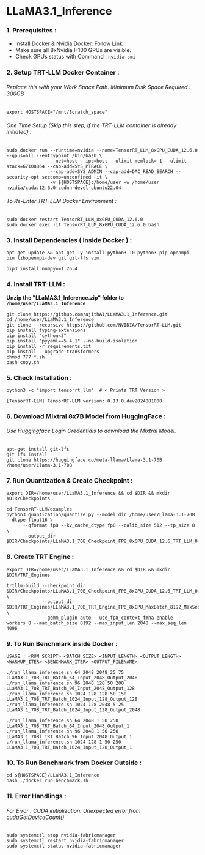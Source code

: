 # LLaMA3.1_Inference

### 1. Prerequisites : 
- Install Docker & Nvidia Docker. Follow [Link](https://docs.nvidia.com/datacenter/cloud-native/container-toolkit/latest/install-guide.html) </br>
- Make sure all 8xNvidia H100 GPUs are visible. </br>
- Check GPUs status with Command : `nvidia-smi`


### 2. Setup TRT-LLM Docker Container : 

###### Replace this with your Work Space Path. Minimum Disk Space Required : 300GB

```
export HOSTSPACE="/mnt/Scratch_space"  
```
###### One Time Setup (Skip this step, if the TRT-LLM container is already initiated) : 
```
sudo docker run --runtime=nvidia --name=TensorRT_LLM_8xGPU_CUDA_12.6.0 --gpus=all --entrypoint /bin/bash \
                --net=host --ipc=host --ulimit memlock=-1 --ulimit stack=67108864 --cap-add=SYS_PTRACE \
                --cap-add=SYS_ADMIN --cap-add=DAC_READ_SEARCH --security-opt seccomp=unconfined -it \
                -v ${HOSTSPACE}:/home/user -w /home/user nvidia/cuda:12.6.0-cudnn-devel-ubuntu22.04
```
###### To Re-Enter TRT-LLM Docker Environment :
```
sudo docker restart TensorRT_LLM_8xGPU_CUDA_12.6.0
sudo docker exec -it TensorRT_LLM_8xGPU_CUDA_12.6.0 bash
``` 
### 3. Install Dependencies ( Inside Docker ) : 

```
apt-get update && apt-get -y install python3.10 python3-pip openmpi-bin libopenmpi-dev git git-lfs vim
```
```
pip3 install numpy==1.26.4
```
### 4. Install TRT-LLM : 

**Unzip the "LLaMA3.1_Inference.zip" folder to ```/home/user/LLaMA3.1_Inference```**
```
git clone https://github.com/ajithAI/LLaMA3.1_Inference.git
cd /home/user/LLaMA3.1_Inference
git clone --recursive https://github.com/NVIDIA/TensorRT-LLM.git
pip install typing-extensions
pip install "cython<3"
pip install "pyyaml==5.4.1" --no-build-isolation
pip install -r requirements.txt
pip install --upgrade transformers
chmod 777 *.sh 
bash copy.sh 
```

### 5. Check Installation : 

```
python3 -c "import tensorrt_llm"  # < Prints TRT Version >
```
```
[TensorRT-LLM] TensorRT-LLM version: 0.13.0.dev2024081000
```

### 6. Download Mixtral 8x7B Model from HuggingFace : 
###### Use Huggingface Login Credentials to download the Mixtral Model.
```
apt-get install git-lfs 
git lfs install 
git clone https://huggingface.co/meta-llama/Llama-3.1-70B /home/user/Llama-3.1-70B
```

### 7. Run Quantization & Create Checkpoint :
```
export DIR=/home/user/LLaMA3.1_Inference && cd $DIR && mkdir $DIR/Checkpoints
```
```
cd TensorRT-LLM/examples
python3 quantization/quantize.py --model_dir /home/user/Llama-3.1-70B --dtype float16 \
      --qformat fp8 --kv_cache_dtype fp8 --calib_size 512 --tp_size 8 \
      --output_dir $DIR/Checkpoints/LLaMA3.1_70B_Checkpoint_FP8_8xGPU_CUDA_12.6_TRT_LLM_0.13
```

### 8. Create TRT Engine :

```
export DIR=/home/user/LLaMA3.1_Inference && cd $DIR && mkdir $DIR/TRT_Engines
```
```
trtllm-build --checkpoint_dir $DIR/Checkpoints/LLaMA3.1_70B_Checkpoint_FP8_8xGPU_CUDA_12.6_TRT_LLM_0.13 \
             --output_dir $DIR/TRT_Engines/LLaMA3.1_70B_TRT_Engine_FP8_8xGPU_MaxBatch_8192_MaxSeqLen_4096_CUDA_12.6_TRT_LLM_0.13_TP_8 \
             --gemm_plugin auto --use_fp8_context_fmha enable --workers 8 --max_batch_size 8192 --max_input_len 2048 --max_seq_len 4096 
```

### 9. To Run Benchmark inside Docker : 

```
USAGE : <RUN_SCRIPT> <BATCH_SIZE> <INPUT_LENGTH> <OUTPUT_LENGTH> <WARMUP_ITER> <BENCHMARK_ITER> <OUTPUT_FILENAME>

./run_llama_inference.sh 64 2048 2048 25 75 LLaMA3.1_70B_TRT_Batch_64_Input_2048_Output_2048
./run_llama_inference.sh 96 2048 128 50 200 LLaMA3.1_70B_TRT_Batch_96_Input_2048_Output_128
./run_llama_inference.sh 1024 128 128 50 150 LLaMA3.1_70B_TRT_Batch_1024_Input_128_Output_128
./run_llama_inference.sh 1024 128 2048 5 25 LLaMA3.1_70B_TRT_Batch_1024_Input_128_Output_2048

./run_llama_inference.sh 64 2048 1 50 250 LLaMA3.1_70B_TRT_Batch_64_Input_2048_Output_1
./run_llama_inference.sh 96 2048 1 50 250 LLaMA3.1_70Bl_TRT_Batch_96_Input_2048_Output_1
./run_llama_inference.sh 1024 128 1 50 250 LLaMA3.1_70B_TRT_Batch_1024_Input_128_Output_1
```

### 10. To Run Benchmark from Docker Outside : 

```
cd ${HOSTSPACE}/LLaMA3.1_Inference
bash ./docker_run_benchmark.sh 
```


### 11. Error Handlings : 

###### For Error : CUDA initialization: Unexpected error from cudaGetDeviceCount()

```
sudo systemctl stop nvidia-fabricmanager
sudo systemctl restart nvidia-fabricmanager
sudo systemctl status nvidia-fabricmanager
```
